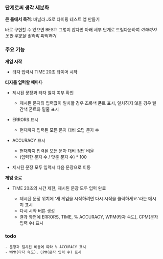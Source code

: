 ### 단계로써 생각 세분화

**큰 틀에서 목적**: 바닐라 JS로 타이핑 테스트 앱 만들기

바로 구현할 수 있으면 BEST! 그렇지 않다면 아래 세부 단계로 드릴다운하여 _이해하지 못한 부분을 정확히 파악하기_

### 주요 기능

**게임 시작**

- 타자 입력시 TIME 20초 타이머 시작

**타자를 입력할 때마다**

- 제시된 문장과 타자 일치 여부 확인
  - 제시된 문자와 입력값이 일치할 경우 초록색 폰트 표시, 일치하지 않을 경우 빨간색 폰트와 밑줄 표시
- ERRORS 표시

  - 현재까지 입력된 모든 문자 대비 오답 문자 수

- ACCURACY 표시

  - 현재까지 입력된 모든 문자 대비 정답 비율
  - (입력한 문자 수 / 맞춘 문자 수) \* 100

- 제시된 문장 모두 입력시 다음 문장으로 이동

**게임 종료**

- TIME 20초의 시간 제한, 제시된 문장 모두 입력 완료

  - 제시된 문장 위치에 '새 게임을 시작하려면 다시 시작을 클릭하세요.'라는 메시지 표시
  - 다시 시작 버튼 생성
  - 결과 화면에 ERRORS, TIME, % ACCURACY, WPM(타자 속도), CPM(문자 입력 수) 표시

### todo

```
- 문장과 일치된 비율에 따라 % ACCURACY 표시
- WPM(타자 속도), CPM(문자 입력 수) 표시
```
